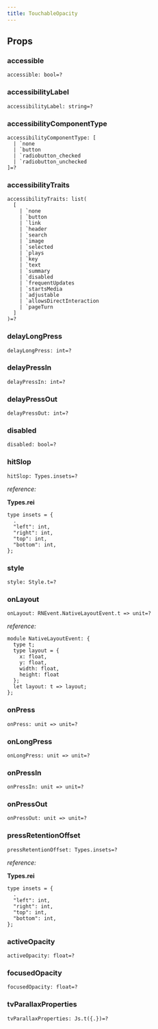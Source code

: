 ```yaml
---
title: TouchableOpacity
---
```


## Props

### accessible

```reason
accessible: bool=?
```

### accessibilityLabel

```reason
accessibilityLabel: string=?
```

### accessibilityComponentType

```reason
accessibilityComponentType: [
  | `none
  | `button
  | `radiobutton_checked
  | `radiobutton_unchecked
]=?
```

### accessibilityTraits

```reason
accessibilityTraits: list(
  [
    | `none
    | `button
    | `link
    | `header
    | `search
    | `image
    | `selected
    | `plays
    | `key
    | `text
    | `summary
    | `disabled
    | `frequentUpdates
    | `startsMedia
    | `adjustable
    | `allowsDirectInteraction
    | `pageTurn
  ]
)=?
```

### delayLongPress

```reason
delayLongPress: int=?
```

### delayPressIn

```reason
delayPressIn: int=?
```

### delayPressOut

```reason
delayPressOut: int=?
```

### disabled

```reason
disabled: bool=?
```

### hitSlop

```reason
hitSlop: Types.insets=?
```

_reference:_

**Types.rei**

```reason
type insets = {
  .
  "left": int,
  "right": int,
  "top": int,
  "bottom": int,
};
```

### style

```reason
style: Style.t=?
```

### onLayout

```reason
onLayout: RNEvent.NativeLayoutEvent.t => unit=?
```

_reference:_

```reason
module NativeLayoutEvent: {
  type t;
  type layout = {
    x: float,
    y: float,
    width: float,
    height: float
  };
  let layout: t => layout;
};
```

### onPress

```reason
onPress: unit => unit=?
```

### onLongPress

```reason
onLongPress: unit => unit=?
```

### onPressIn

```reason
onPressIn: unit => unit=?
```

### onPressOut

```reason
onPressOut: unit => unit=?
```

### pressRetentionOffset

```reason
pressRetentionOffset: Types.insets=?
```

_reference:_

**Types.rei**

```reason
type insets = {
  .
  "left": int,
  "right": int,
  "top": int,
  "bottom": int,
};
```

### activeOpacity

```reason
activeOpacity: float=?
```

### focusedOpacity

```reason
focusedOpacity: float=?
```

### tvParallaxProperties

```reason
tvParallaxProperties: Js.t({.})=?
```
